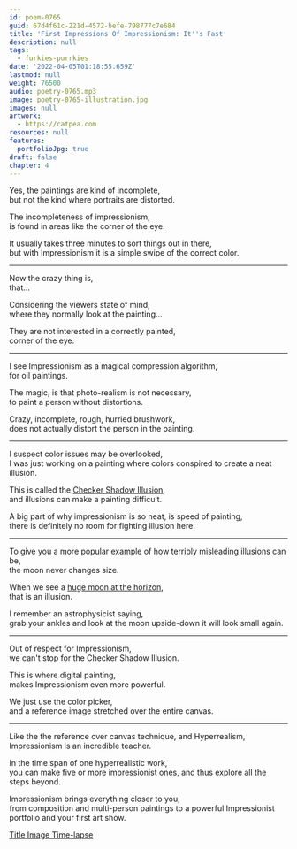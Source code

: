 ```yaml
---
id: poem-0765
guid: 67d4f61c-221d-4572-befe-798777c7e684
title: 'First Impressions Of Impressionism: It''s Fast'
description: null
tags:
  - furkies-purrkies
date: '2022-04-05T01:18:55.659Z'
lastmod: null
weight: 76500
audio: poetry-0765.mp3
image: poetry-0765-illustration.jpg
images: null
artwork:
  - https://catpea.com
resources: null
features:
  portfolioJpg: true
draft: false
chapter: 4
---
```


Yes, the paintings are kind of incomplete,\
but not the kind where portraits are distorted.

The incompleteness of impressionism,\
is found in areas like the corner of the eye.

It usually takes three minutes to sort things out in there,\
but with Impressionism it is a simple swipe of the correct color.

---

Now the crazy thing is,\
that...

Considering the viewers state of mind,\
where they normally look at the painting...

They are not interested in a correctly painted,\
corner of the eye.

---

I see Impressionism as a magical compression algorithm,\
for oil paintings.

The magic, is that photo-realism is not necessary,\
to paint a person without distortions.

Crazy, incomplete, rough, hurried brushwork,\
does not actually distort the person in the painting.

---

I suspect color issues may be overlooked,\
I was just working on a painting where colors conspired to create a neat illusion.

This is called the [Checker Shadow Illusion](https://en.wikipedia.org/wiki/Checker_shadow_illusion),\
and illusions can make a painting difficult.

A big part of why impressionism is so neat, is speed of painting,\
there is definitely no room for fighting illusion here.

---

To give you a more popular example of how terribly misleading illusions can be,\
the moon never changes size.

When we see a [huge moon at the horizon](https://en.wikipedia.org/wiki/Moon_illusion),\
that is an illusion.

I remember an astrophysicist saying,\
grab your ankles and look at the moon upside-down it will look small again.

---

Out of respect for Impressionism,\
we can't stop for the Checker Shadow Illusion.

This is where digital painting,\
makes Impressionism even more powerful.

We just use the color picker,\
and a reference image stretched over the entire canvas.

---

Like the the reference over canvas technique, and Hyperrealism,\
Impressionism is an incredible teacher.

In the time span of one hyperrealistic work,\
you can make five or more impressionist ones, and thus explore all the steps beyond.

Impressionism brings everything closer to you,\
from composition and multi-person paintings to a powerful Impressionist portfolio and your first art show.

[Title Image Time-lapse](https://youtu.be/Beh3tG1NLzs)
